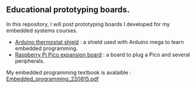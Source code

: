 ## Educational prototyping boards.

In this repository, I will post prototyping boards I developed for my embedded systems courses.

- [Arduino thermostat shield](/Arduino_therm) : a shield used with Arduino mega to learn embedded programming.
- [Raspberry Pi Pico expansion board](/Pico_therm) : a board to plug a Pico and several peripherals.

My embedded programming textbook is avalaible : [Embedded_programming_220815.pdf](Embedded_programming_220815.pdf)
